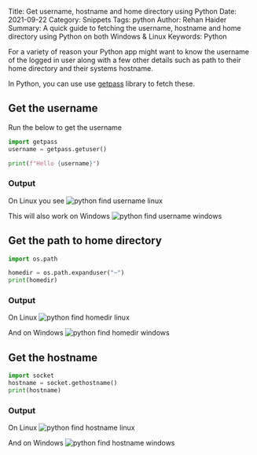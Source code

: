 Title: Get username, hostname and home directory using Python
Date: 2021-09-22
Category: Snippets
Tags: python
Author: Rehan Haider
Summary: A quick guide to fetching the username, hostname and home directory using Python on both Windows & Linux
Keywords: Python


For a variety of reason your Python app might want to know the username of the logged in user along with a few other details such as path to their home directory and their systems hostname. 

In Python, you can use use [getpass](https://docs.python.org/3/library/getpass.html) library to fetch these.

## Get the username

Run the below to get the username

```python
import getpass
username = getpass.getuser()

print(f"Hello {username}")
```
### Output
On Linux you see
![python find username linux]({static}/images/s0024/username-linux.png)

This will also work on Windows
![python find username windows]({static}/images/s0024/username-windows.png)

## Get the path to home directory

```python
import os.path

homedir = os.path.expanduser("~")
print(homedir)
```

### Output
On Linux
![python find homedir linux]({static}/images/s0024/homedir-linux.png)

And on Windows
![python find homedir windows]({static}/images/s0024/homedir-windows.png)


## Get the hostname

```python
import socket
hostname = socket.gethostname()
print(hostname)
```
### Output
On Linux
![python find hostname linux]({static}/images/s0024/hostname-linux.png)

And on Windows
![python find hostname windows]({static}/images/s0024/hostname-windows.png)
